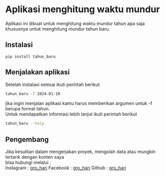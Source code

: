 # Aplikasi menghitung waktu mundur
Aplikasi ini dibuat untuk menghitung waktu mundur tahun apa saja\
khususnya untuk menghitung mundur tahun baru.

## Instalasi
```
pip install tahun_baru
```

## Menjalakan aplikasi
Setelah instalasi selesai ikuti perintah berikut
```bash
tahun_baru -f 2024-01-10
```
jika ingin menjalan aplikasi kamu harus memberikan argumen untuk -f berupa format tahun.\
Untuk mendapatkan informasi lebih lanjut ikuti perintah berikut
```bash
tahun_baru --help
```

## Pengembang
Jika kesulitan dalam mengerjakan proyek, mengolah data atau mungkin tertarik dengan konten saya\
bisa hubungi melalui :\
Instagram : [gro_hari](https://www.instagram.com/gro_hari/)
Facebook : [gro_hari](https://www.facebook.com/people/Hari/100080744265288/)
Github : [gro_hari](https://github.com/harigro)

